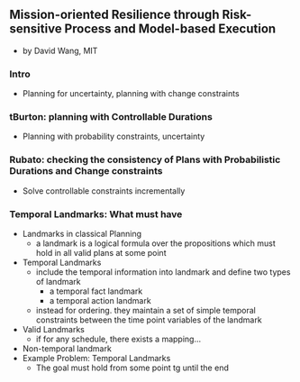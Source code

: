 Mission-oriented Resilience through Risk-sensitive Process and Model-based Execution
---

- by David Wang, MIT

### Intro
- Planning for uncertainty, planning with change constraints

### tBurton: planning with Controllable Durations
- Planning with probability constraints, uncertainty

### Rubato: checking the consistency of Plans with Probabilistic Durations and Change constraints
- Solve controllable constraints incrementally

### Temporal Landmarks: What must have
- Landmarks in classical Planning
	- a landmark is a logical formula over the propositions which must hold in all valid plans at some point
- Temporal Landmarks
	- include the temporal information into landmark and define two types of landmark
		- a temporal fact landmark 
		- a temporal action landmark
	- instead for ordering. they maintain a set of simple temporal constraints between the time point variables of the landmark
- Valid Landmarks
	- if for any schedule, there exists a mapping...
- Non-temporal landmark
- Example Problem: Temporal Landmarks
	- The goal must hold from some point tg until the end
	
 
	
